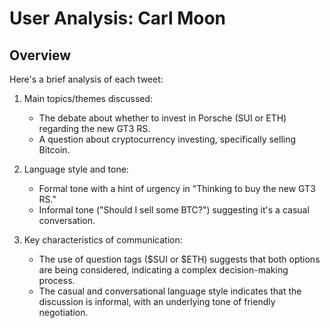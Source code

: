 # User Analysis: Carl Moon

## Overview

Here's a brief analysis of each tweet:

1. Main topics/themes discussed:
   - The debate about whether to invest in Porsche (SUI or ETH) regarding the new GT3 RS.
   - A question about cryptocurrency investing, specifically selling Bitcoin.

2. Language style and tone:
   - Formal tone with a hint of urgency in "Thinking to buy the new GT3 RS."
   - Informal tone ("Should I sell some BTC?") suggesting it's a casual conversation.

3. Key characteristics of communication:
   - The use of question tags ($SUI or $ETH) suggests that both options are being considered, indicating a complex decision-making process.
   - The casual and conversational language style indicates that the discussion is informal, with an underlying tone of friendly negotiation.